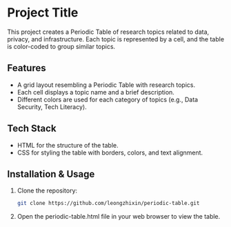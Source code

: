 # Project Title

This project creates a Periodic Table of research topics related to data, privacy, and infrastructure. Each topic is represented by a cell, and the table is color-coded to group similar topics.

## Features

- A grid layout resembling a Periodic Table with research topics.
- Each cell displays a topic name and a brief description.
- Different colors are used for each category of topics (e.g., Data Security, Tech Literacy).

## Tech Stack

- HTML for the structure of the table.
- CSS for styling the table with borders, colors, and text alignment.

## Installation & Usage

1. Clone the repository:
   ```bash
   git clone https://github.com/leongzhixin/periodic-table.git

2. Open the periodic-table.html file in your web browser to view the table.